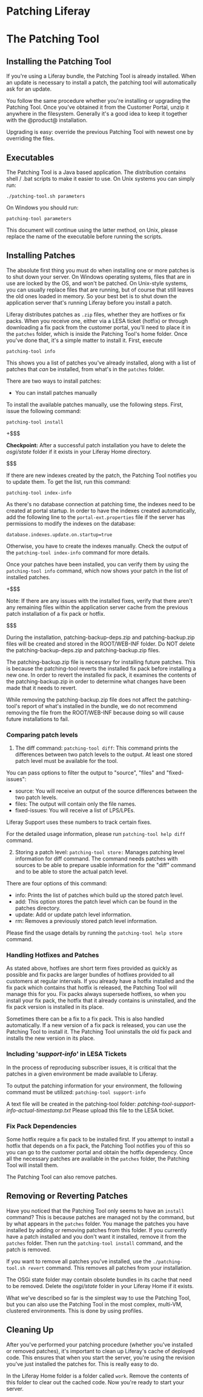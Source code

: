 # Patching Liferay [](id=patching-liferay)

# The Patching Tool

## Installing the Patching Tool [](id=installing-the-patching-tool)

If you're using a Liferay bundle, the Patching Tool is already
installed. When an update is necessary to install a patch, the patching tool will automatically ask for an update.

You follow the same procedure whether you're installing or upgrading the
Patching Tool. Once you've obtained it from the Customer Portal, unzip it anywhere in the filesystem. Generally it's a good idea to keep it together with the @product@ installation.

Upgrading is easy: override the previous Patching Tool with newest one by overriding the files.

## Executables [](id=executables)

The Patching Tool is a Java based application. The distribution contains shell / .bat scripts to make it easier to use. On Unix systems you can simply run:

    ./patching-tool.sh parameters

On Windows you should run:

    patching-tool parameters

This document will continue using the latter method, on Unix, please replace the name of the executable before running the scripts.

## Installing Patches [](id=installing-patches)

The absolute first thing you must do when installing one or more patches is to
shut down your server. On Windows operating systems, files that are in use are
locked by the OS, and won't be patched. On Unix-style systems, you can usually
replace files that are running, but of course that still leaves the old ones
loaded in memory. So your best bet is to shut down the application server that's
running Liferay before you install a patch. 

Liferay distributes patches as `.zip` files, whether they are hotfixes or fix
packs. When you receive one, either via a LESA ticket (hotfix) or through
downloading a fix pack from the customer portal, you'll need to place it in the
`patches` folder, which is inside the Patching Tool's home folder. Once you've
done that, it's a simple matter to install it. First, execute

    patching-tool info
 
This shows you a list of patches you've already installed, along with a list of
patches that *can* be installed, from what's in the `patches` folder. 

There are two ways to install patches: 

- You can install patches manually

To install the available patches manually, use the following steps. First, 
issue the following command: 

    patching-tool install

+$$$

**Checkpoint:**
After a successful patch installation you have to delete the *osgi/state* folder
if it exists in your Liferay Home directory.  

$$$

If there are new indexes created by the patch, the Patching Tool notifies you
to update them. To get the list, run this command:

    patching-tool index-info

As there's no database connection at patching time, the indexes need to be
created at portal startup. In order to have the indexes created automatically,
add the following line to the `portal-ext.properties` file if the server has
permissions to modify the indexes on the database:

    database.indexes.update.on.startup=true

Otherwise, you have to create the indexes manually. Check the output of the
`patching-tool index-info` command for more details.

Once your patches have been installed, you can verify them by using the
`patching-tool info` command, which now shows your patch in the list of
installed patches. 

+$$$

Note: If there are any issues with the installed fixes, verify that there aren't any remaining files within the application server cache from the previous patch installation of a fix pack or hotfix.

$$$

During the installation, patching-backup-deps.zip and patching-backup.zip files will be created and stored in the ROOT/WEB-INF folder. Do NOT delete the patching-backup-deps.zip and patching-backup.zip files.

The patching-backup.zip file is necessary for installing future patches. This is because the patching-tool reverts the installed fix pack before installing a new one. In order to revert the installed fix pack, it examines the contents of the patching-backup.zip in order to determine what changes have been made that it needs to revert. 

While removing the patching-backup.zip file does not affect the patching-tool's report of what's installed in the bundle, we do not recommend removing the file from the ROOT/WEB-INF because doing so will cause future installations to fail.

### Comparing patch levels
1) The diff command: 
 `patching-tool diff`:
This command prints the differences between two patch levels to the output. At least one stored patch level must be available for the tool.

You can pass options to filter the output to "source", "files" and "fixed-issues":

- source: You will receive an output of the source differences between the two patch levels.
- files: The output will contain only the file names.
- fixed-issues: You will receive a list of LPS/LPEs.

Liferay Support uses these numbers to track certain fixes.

For the detailed usage information, please run `patching-tool help diff` command.

2) Storing a patch level:
`patching-tool store:` Manages patching level information for diff command. The command needs patches with sources to be able to prepare usable information for the "diff" command and to be able to store the actual patch level.

There are four options of this command:

- info: Prints the list of patches which build up the stored patch level.
- add: This option stores the patch level which can be found in the patches directory.
- update: Add or update patch level information.
- rm: Removes a previously stored patch level information.

Please find the usage details by running the `patching-tool help store` command.


### Handling Hotfixes and Patches [](id=handling-hot-fixes-and-patches)

As stated above, hotfixes are short term fixes provided as quickly as possible
and fix packs are larger bundles of hotfixes provided to all customers at
regular intervals. If you already have a hotfix installed and the fix pack
which contains that hotfix is released, the Patching Tool will manage this for
you. Fix packs always supersede hotfixes, so when you install your fix pack,
the hotfix that it already contains is uninstalled, and the fix pack version is
installed in its place. 

Sometimes there can be a fix to a fix pack. This is also handled automatically.
If a new version of a fix pack is released, you can use the Patching Tool to
install it. The Patching Tool uninstalls the old fix pack and installs the new
version in its place. 

### Including '*support-info*' in LESA Tickets

In the process of reproducing subscriber issues, it is critical that the patches in a given environment be made available to Liferay. 

To output the patching information for your environment, the following command must be utilized: `patching-tool support-info`
 
A text file will be created in the patching-tool folder:
*patching-tool-support-info-actual-timestamp.txt*
Please upload this file to the LESA ticket.


### Fix Pack Dependencies [](id=fix-pack-dependencies)

Some hotfix require a fix pack to be installed first. If you attempt to
install a hotfix that depends on a fix pack, the Patching Tool notifies
you of this so you can go to the customer portal and obtain the hotfix
dependency. Once all the necessary patches are available in the `patches`
folder, the Patching Tool will install them. 

The Patching Tool can also remove patches. 

## Removing or Reverting Patches [](id=removing-or-reverting-patches)

Have you noticed that the Patching Tool only seems to have an `install` command?
This is because patches are managed not by the command, but by what appears in
the `patches` folder. You manage the patches you have installed by adding or
removing patches from this folder. If you currently have a patch installed and
you don't want it installed, remove it from the `patches` folder. Then run the
`patching-tool install` command, and the patch is removed. 

If you want to remove all patches you've installed, use the `./patching-tool.sh
revert` command. This removes all patches from your installation.

The OSGi state folder may contain obsolete bundles in its cache that need to be removed. Delete the *osgi/state* folder in your Liferay Home if it exists.

What we've described so far is the simplest way to use the Patching Tool, but
you can also use the Patching Tool in the most complex, multi-VM, clustered
environments. This is done by using profiles. 

## Cleaning Up

After you've performed your patching procedure (whether you've installed or
removed patches), it's important to clean up Liferay's cache of deployed code.
This ensures that when you start the server, you're using the revision you've
just installed the patches for. This is really easy to do. 

In the Liferay Home folder is a folder called `work`. Remove the contents of
this folder to clear out the cached code. Now you're ready to start your server. 